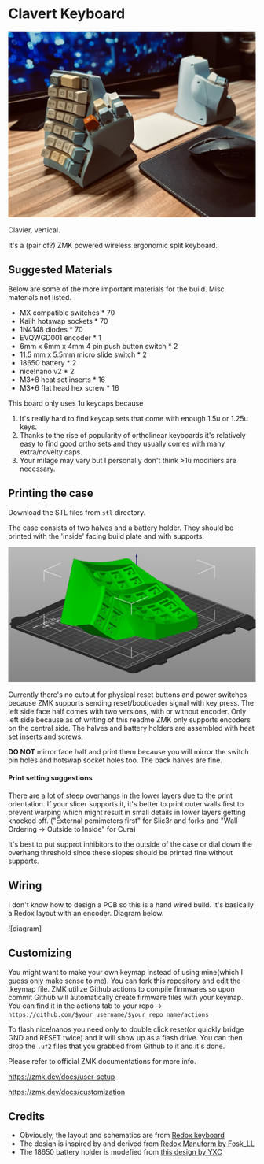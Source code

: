 # Clavert Keyboard

![beauty shot](image/beautyshot.jpg)

Clavier, vertical.

It's a (pair of?) ZMK powered wireless ergonomic split keyboard.

## Suggested Materials

Below are some of the more important materials for the build. Misc materials not listed.

- MX compatible switches * 70
- Kailh hotswap sockets * 70
- 1N4148 diodes * 70
- EVQWGD001 encoder * 1
- 6mm x 6mm x 4mm 4 pin push button switch * 2
- 11.5 mm x 5.5mm micro slide switch * 2
- 18650 battery * 2
- nice!nano v2 * 2
- M3*8 heat set inserts * 16
- M3*6 flat head hex screw * 16

This board only uses 1u keycaps because
1. It's really hard to find keycap sets that come with enough 1.5u or 1.25u keys.
2. Thanks to the rise of popularity of ortholinear keyboards it's relatively easy to find good ortho sets and they usually comes with many extra/novelty caps.
3. Your milage may vary but I personally don't think >1u modifiers are necessary.

## Printing the case

Download the STL files from `stl` directory.

The case consists of two halves and a battery holder. They should be printed with the 'inside' facing build plate and with supports. 

![print orientation](image/orientation.jpeg)

Currently there's no cutout for physical reset buttons and power switches because ZMK supports sending reset/bootloader signal with key press. The left side face half comes with two versions, with or without encoder. Only left side because as of writing of this readme ZMK only supports encoders on the central side. The halves and battery holders are assembled with heat set inserts and screws.

**DO NOT** mirror face half and print them because you will mirror the switch pin holes and hotswap socket holes too. The back halves are fine.

#### Print setting suggestions

There are a lot of steep overhangs in the lower layers due to the print orientation. If your slicer supports it, it's better to print outer walls first to prevent warping which might result in small details in lower layers getting knocked off.  ("External pemimeters first" for Slic3r and forks and "Wall Ordering -> Outside to Inside" for Cura)

It's best to put supprot inhibitors to the outside of the case or dial down the overhang threshold since these slopes should be printed fine without supports.

## Wiring

I don't know how to design a PCB so this is a hand wired build. It's basically a Redox layout with an encoder. Diagram below. 

![diagram]

## Customizing

You might want to make your own keymap instead of using mine(which I guess only make sense to me). You can fork this repository and edit the .keymap file. ZMK utilize Github actions to compile firmwares so upon commit Github will automatically create firmware files with your keymap. You can find it in the actions tab to your repo -> `https://github.com/$your_username/$your_repo_name/actions`

To flash nice!nanos you need only to double click reset(or quickly bridge GND and RESET twice) and it will show up as a flash drive. You can then drop the `.uf2` files that you grabbed from Github to it and it's done.

Please refer to official ZMK documentations for more info.

https://zmk.dev/docs/user-setup

https://zmk.dev/docs/customization

## Credits

- Obviously, the layout and schematics are from [Redox keyboard](https://github.com/mattdibi/redox-keyboard)
- The design is inspired by and derived from [Redox Manuform by Fosk_LL](https://www.thingiverse.com/thing:3503380)
- The 18650 battery holder is modefied from [this design by YXC](https://www.thingiverse.com/thing:2847497)